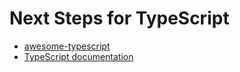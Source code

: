 # Next Steps for TypeScript
* [awesome-typescript](https://github.com/dzharii/awesome-typescript)
* [TypeScript documentation](https://www.typescriptlang.org/docs/home.html)


